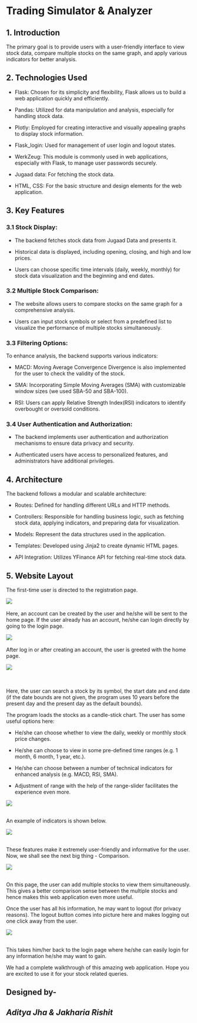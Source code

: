 # Trading Simulator & Analyzer

## 1\. Introduction

The primary goal is to provide users with a user-friendly interface to view stock data, compare multiple stocks on the same graph, and apply various indicators for better analysis.

## 2\. Technologies Used

-   Flask: Chosen for its simplicity and flexibility, Flask allows us to build a web application quickly and efficiently.

-   Pandas: Utilized for data manipulation and analysis, especially for handling stock data.

-   Plotly: Employed for creating interactive and visually appealing graphs to display stock information.

-   Flask\_login: Used for management of user login and logout states.

-   WerkZeug: This module is commonly used in web applications, especially with Flask, to manage user passwords securely.

-   Jugaad data: For fetching the stock data.

-   HTML, CSS: For the basic structure and design elements for the web application.

## 3\. Key Features

### 3.1 Stock Display:

-   The backend fetches stock data from Jugaad Data and presents it.

-   Historical data is displayed, including opening, closing, and high and low prices.

-   Users can choose specific time intervals (daily, weekly, monthly) for stock data visualization and the beginning and end dates.

### 3.2 Multiple Stock Comparison:

-   The website allows users to compare stocks on the same graph for a comprehensive analysis.

-   Users can input stock symbols or select from a predefined list to visualize the performance of multiple stocks simultaneously.

### 3.3 Filtering Options:

To enhance analysis, the backend supports various indicators:

-   MACD: Moving Average Convergence Divergence is also implemented for the user to check the validity of the stock.

-   SMA: Incorporating Simple Moving Averages (SMA) with customizable window sizes (we used SBA-50 and SBA-100).

-   RSI: Users can apply Relative Strength Index(RSI) indicators to identify overbought or oversold conditions.

### 3.4 User Authentication and Authorization:

-   The backend implements user authentication and authorization mechanisms to ensure data privacy and security.

-   Authenticated users have access to personalized features, and administrators have additional privileges.

## 4\. Architecture

The backend follows a modular and scalable architecture:

-   Routes: Defined for handling different URLs and HTTP methods.

-   Controllers: Responsible for handling business logic, such as fetching stock data, applying indicators, and preparing data for visualization.

-   Models: Represent the data structures used in the application.

-   Templates: Developed using Jinja2 to create dynamic HTML pages.

-   API Integration: Utilizes YFinance API for fetching real-time stock data.

## 5\. Website Layout

The first-time user is directed to the registration page.

![](.//media/image3.png)
<br><br>
Here, an account can be created by the user and he/she will be sent to
the home page. If the user already has an account, he/she can login
directly by going to the login page.

![](.//media/image5.png)
<br><br>
After log in or after creating an account, the user is greeted with the
home page.

![](.//media/image7.png)

<br><br>
Here, the user can search a stock by its symbol, the start date and end
date (if the date bounds are not given, the program uses 10 years before
the present day and the present day as the default bounds).

The program loads the stocks as a candle-stick chart. The user has some
useful options here:

-   He/she can choose whether to view the daily, weekly or monthly stock price changes.

-   He/she can choose to view in some pre-defined time ranges (e.g. 1 month, 6 month, 1 year, etc.).

-   He/she can choose between a number of technical indicators for enhanced analysis (e.g. MACD, RSI, SMA).

-   Adjustment of range with the help of the range-slider facilitates the experience even more.

![](.//media/image1.png)
<br><br>

An example of indicators is shown below.

![](.//media/image6.png)
<br><br>

These features make it extremely user-friendly and informative for the
user. Now, we shall see the next big thing - Comparison.

![](.//media/image4.png)
<br><br>

On this page, the user can add multiple stocks to view them
simultaneously. This gives a better comparison sense between the
multiple stocks and hence makes this web application even more useful.

Once the user has all his information, he may want to logout (for
privacy reasons). The logout button comes into picture here and makes
logging out one click away from the user.

![](.//media/image2.png)
<br><br>

This takes him/her back to the login page where he/she can easily login
for any information he/she may want to gain.

We had a complete walkthrough of this amazing web application. Hope you
are excited to use it for your stock related queries.

## Designed by-
## _Aditya Jha & Jakharia Rishit_
